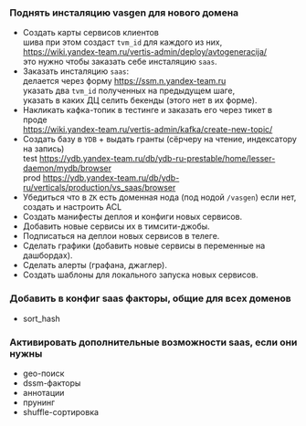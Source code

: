 ### Поднять инсталяцию vasgen для нового домена

- Создать карты сервисов клиентов  
  шива при этом создаст `tvm_id` для каждого из них,  
  https://wiki.yandex-team.ru/vertis-admin/deploy/avtogeneracija/  
  это нужно чтобы заказать себе инсталяцию `saas`.
- Заказать инсталяцию `saas`:  
  делается через форму https://ssm.n.yandex-team.ru  
  указать два `tvm_id` полученных на предыдущем шаге,  
  указать в каких ДЦ селить бекенды (этого нет в их форме).
- Накликать кафка-топик в тестинге и заказать его через тикет в проде  
  https://wiki.yandex-team.ru/vertis-admin/kafka/create-new-topic/
- Создать базу в `YDB` + выдать гранты (сёрчеру на чтение, индексатору на запись)  
  test https://ydb.yandex-team.ru/db/ydb-ru-prestable/home/lesser-daemon/mydb/browser  
  prod https://ydb.yandex-team.ru/db/ydb-ru/verticals/production/vs_saas/browser
- Убедиться что в `ZK` есть доменная нода (под нодой `/vasgen`) если нет, создать и настроить ACL  
- Создать манифесты деплоя и конфиги новых сервисов.
- Добавить новые сервисы их в тимсити-джобы.
- Подписаться на деплои новых сервисов в телеге.
- Сделать графики (добавить новые сервисы в переменные на дашбордах).
- Сделать алерты (графана, джаглер).
- Создать шаблоны для локального запуска новых сервисов.

### Добавить в конфиг saas факторы, общие для всех доменов
- sort_hash

### Активировать дополнительные возможности saas, если они нужны
- geo-поиск
- dssm-факторы
- аннотации
- прунинг
- shuffle-сортировка
